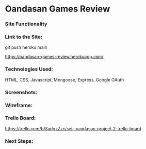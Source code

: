 # Oandasan Games Review

### Site Functionality

### Link to the Site:
git push heroku main

https://oandasan-games-review.herokuapp.com/

### Technologies Used:
HTML, CSS, Javascript, Mongoose, Express, Google OAuth

### Screenshots:

### Wireframe:

### Trello Board:
https://trello.com/b/SadgzZzc/seir-oandasan-project-2-trello-board

### Next Steps:

